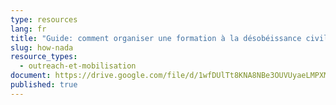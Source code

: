 ```yaml
---
type: resources
lang: fr
title: "Guide: comment organiser une formation à la désobéissance civile non-violente"
slug: how-nada
resource_types:
  - outreach-et-mobilisation
document: https://drive.google.com/file/d/1wfDUlTt8KNA8NBe3OUVUyaeLMPXMlM7u/view?usp=sharing
published: true
---
```

